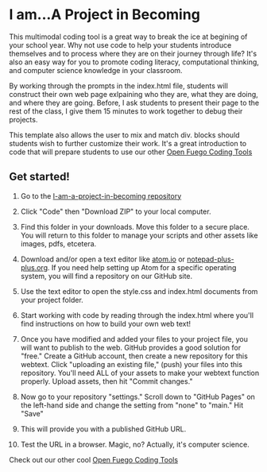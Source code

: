 # I am...A Project in Becoming

This multimodal coding tool is a great way to break the ice at begining of your school year. Why not use code to help your students introduce themselves and to process where they are on their journey through life? It's also an easy way for you to promote coding literacy, computational thinking, and computer science knowledge in your classroom.

By working through the prompts in the index.html file, students will construct their own web page exlpaining who they are, what they are doing, and where they are going. Before, I ask students to present their page to the rest of the class, I give them 15 minutes to work together to debug their projects.  

This template also allows the user to mix and match div. blocks should students wish to further customize their work. It's a great introduction to code that will prepare students to use our other [Open Fuego Coding Tools](https://github.com/open-fuego)

    
## Get started! 

1. Go to the [I-am-a-project-in-becoming repository](https://github.com/open-fuego/I-am-a-project-in-becoming) 

2. Click "Code" then "Download ZIP" to your local computer. 

3. Find this folder in your downloads. Move this folder to a secure place. You will return to this folder to manage your scripts and other assets like images, pdfs, etcetera. 

4. Download and/or open a text editor like [atom.io](https://atom.io) or [notepad-plus-plus.org](notepad-plus-plus.org). If you need help setting up Atom for a specific operating system, you will find a repository on our GitHub site. 

5. Use the text editor to open the style.css and index.html documents from your project folder.  

6. Start working with code by reading through the index.html where you'll find instructions on how to build your own web text! 

7. Once you have modified and added your files to your project file, you will want to publish to the web. GitHub provides a good solution for "free." Create a GitHub account, then create a new repository for this webtext. Click  "uploading an existing file," (push) your files into this repository. You'll need ALL of your assets to make your webtext function properly. Upload assets, then hit "Commit changes." 

8. Now go to your repository "settings." Scroll down to "GitHub Pages" on the left-hand side and change the setting from "none" to "main." Hit "Save"

9. This will provide you with a published GitHub URL.

10. Test the URL in a browser. Magic, no? Actually, it's computer science.  
 


Check out our other cool [Open Fuego Coding Tools](https://open-fuego.github.io/OPen-Fuego-Coding-Tools/)









